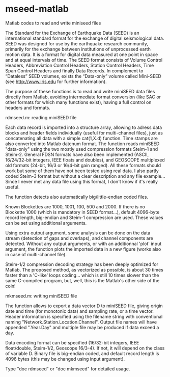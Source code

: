 # mseed-matlab
Matlab codes to read and write miniseed files

The Standard for the Exchange of Earthquake Data (SEED) is an
international standard format for the exchange of digital seismological
data. SEED was designed for use by the earthquake research community,
primarily for the exchange between institutions of unprocessed earth
motion data. It is a format for digital data measured at one point in
space and at equal intervals of time. The SEED format consists of
Volume Control Headers, Abbreviation Control Headers, Station Control
Headers, Time Span Control Headers and finally Data Records. In
complement to “Dataless” SEED volumes, exists the “Data-only” volume
called Mini-SEED (see http://www.iris.edu for further information).

The purpose of these functions is to read and write miniSEED data files
directly from Matlab, avoiding intermediate format conversion (like SAC
or other formats for which many functions exist), having a full control
on headers and formats.

rdmseed.m: reading miniSEED file

Each data record is imported into a structure array, allowing to adress
data blocks and header fields individually (useful for multi-channel
files), just as concatenating all data with a simple cat(1,X.d)
function. Time stamps are also converted into Matlab datenum format.
The function reads miniSEED "data-only" using the two mostly used
compression formats Steim-1 and Steim-2. General FDSN formats have also
been implemented (ASCII, 16/24/32-bit integers, IEEE floats and
doubles), and GEOSCOPE multiplexed old formats (24-bit, 16/3 or
16/4-bit gain ranged). All these formats should work but some of them
have not been tested using real data. I also partly coded Steim-3
format but without a clear description and any file example... Since I
never met any data file using this format, I don't know if it's really
useful.

The function detects also automatically big/little-endian coded files.

Known Blockettes are 1000, 1001, 100, 500 and 2000. If there is no
Blockette 1000 (which is mandatory in SEED format...), default
4096-byte record length, big-endian and Steim-1 compression are used.
These values can be set using additional arguments.

Using extra output argument, some analysis can be done on the data
stream (detection of gaps and overlaps), and channel components are
detected. Without any output arguments, or with an additionnal 'plot'
input argument, the function plots the imported data in a new figure
(works also in case of multi-channel file).

Steim-1/2 compression decoding strategy has been deeply optimized for
Matlab. The proposed method, as vectorized as possible, is about 30
times faster than a 'C-like' loops coding... which is still 10 times
slower than the same C-compiled program, but, well, this is the
Matlab's other side of the coin!

mkmseed.m: writing miniSEED file

The function allows to export a data vector D to miniSEED file, giving
origin date and time (for monotonic data) and sampling rate, or a time
vector. Header information is specified using the filename string with
conventional naming "Network.Station.Location.Channel". Output file
names will have appended ".Year.Day" and multiple file may be produced
if data exceed a day.

Data encoding format can be specified (16/32-bit integers, IEEE
float/double, Steim-1/2, Geoscope 16/3-4). If not, it will depend on
the class of variable D. Binary file is big-endian coded, and default
record length is 4096 bytes (this may be changed using input argument).

Type "doc rdmseed" or "doc mkmseed" for detailed usage.
